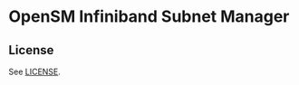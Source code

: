 OpenSM Infiniband Subnet Manager
================================


License
-------

See [LICENSE](LICENSE).
